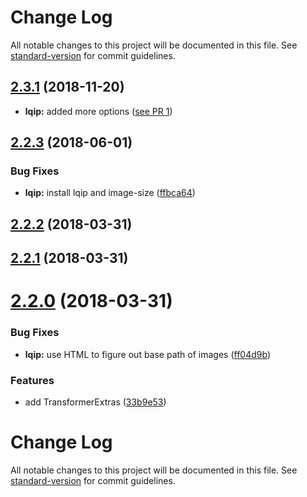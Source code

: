 # Change Log

All notable changes to this project will be documented in this file. See [standard-version](https://github.com/conventional-changelog/standard-version) for commit guidelines.

<a name="2.3.1"></a>
## [2.3.1](https://github.com/maistho/gulp-html-transform/compare/v2.2.4...v2.3.1) (2018-11-20)
* **lqip:** added more options ([see PR 1](https://github.com/Maistho/gulp-html-transform/pull/1))



<a name="2.2.3"></a>
## [2.2.3](https://github.com/maistho/gulp-html-transform/compare/v2.2.2...v2.2.3) (2018-06-01)


### Bug Fixes

* **lqip:** install lqip and image-size ([ffbca64](https://github.com/maistho/gulp-html-transform/commit/ffbca64))



<a name="2.2.2"></a>
## [2.2.2](https://github.com/maistho/gulp-html-transform/compare/v2.2.1...v2.2.2) (2018-03-31)



<a name="2.2.1"></a>
## [2.2.1](https://github.com/maistho/gulp-html-transform/compare/v2.2.0...v2.2.1) (2018-03-31)



<a name="2.2.0"></a>
# [2.2.0](https://github.com/maistho/gulp-html-transform/compare/v2.1.0...v2.2.0) (2018-03-31)


### Bug Fixes

* **lqip:** use HTML to figure out base path of images ([ff04d9b](https://github.com/maistho/gulp-html-transform/commit/ff04d9b))


### Features

* add TransformerExtras ([33b9e53](https://github.com/maistho/gulp-html-transform/commit/33b9e53))



# Change Log

All notable changes to this project will be documented in this file. See [standard-version](https://github.com/conventional-changelog/standard-version) for commit guidelines.
